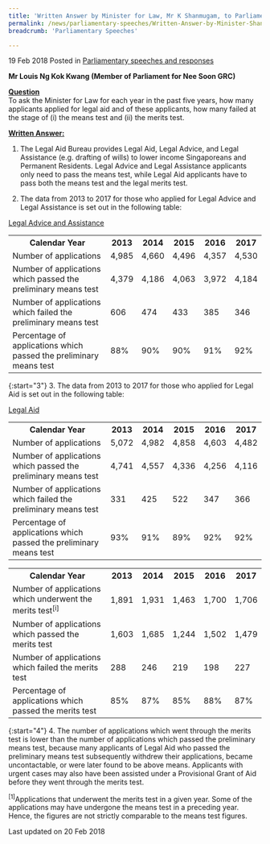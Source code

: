 ```yaml
---
title: 'Written Answer by Minister for Law, Mr K Shanmugam, to Parliamentary Question on Legal Aid Means and Merit Tests'
permalink: /news/parliamentary-speeches/Written-Answer-by-Minister-Shanmugam-Parliamentary-Question-Legal-Aid-Means-Merit-Tests
breadcrumb: 'Parliamentary Speeches'

---
```



19 Feb 2018 Posted in [Parliamentary speeches and responses](/news/parliamentary-speeches)

**Mr Louis Ng Kok Kwang (Member of Parliament for Nee Soon GRC)**

**<u>Question</u>**  
To ask the Minister for Law for each year in the past five years, how many applicants applied for legal aid and of these applicants, how many failed at the stage of (i) the means test and (ii) the merits test.


**<u>Written Answer:</u>**


1. The Legal Aid Bureau provides Legal Aid, Legal Advice, and Legal Assistance (e.g. drafting of wills) to lower income Singaporeans and Permanent Residents. Legal Advice and Legal Assistance applicants only need to pass the means test, while Legal Aid applicants have to pass both the means test and the legal merits test.

 

2. The data from 2013 to 2017 for those who applied for Legal Advice and Legal Assistance is set out in the following table:

<u>Legal Advice and Assistance</u>



<table class="table-h">
 <tr>
 <th>Calendar Year</th>
 <th>2013</th>
 <th>2014</th>
 <th>2015</th>
 <th>2016</th>
 <th>2017</th>
 </tr>
 <tr>
 <td>Number of applications</td>
 <td>4,985</td>
 <td>4,660</td>
 <td>4,496</td>
 <td>4,357</td>
 <td>4,530</td>
 </tr>
 
 <tr>
 <td>Number of applications which passed the preliminary means test</td>
 <td>4,379</td>
 <td>4,186</td>
 <td>4,063</td>
 <td>3,972</td>
 <td>4,184</td>
 </tr>
 
 
 <tr>
 <td>Number of applications which failed the preliminary means test</td>
 <td>606</td>
 <td>474</td>
 <td>433</td>
 <td>385</td>
 <td>346</td>
 
 </tr>
 
 <tr>
 <td>Percentage of applications which passed the preliminary means test</td>
 <td>88%</td>
 <td>90%</td>
 <td>90%</td>
 <td>91%</td>
 <td>92%</td>
 </tr>
</table>

{:start="3"}
3. The data from 2013 to 2017 for those who applied for Legal Aid is set out in the following table:

<u>Legal Aid</u>

<table class="table-h">
<tr>
<th>Calendar Year</th>
<th>2013</th>
<th>2014</th>
<th>2015</th>
<th>2016</th>
<th>2017</th>
</tr>

<tr>
<td>Number of applications</td>
<td>5,072</td>
<td>4,982</td>
<td>4,858</td>
<td>4,603</td>
<td>4,482</td>
</tr>

<tr>
<td>Number of applications which passed the preliminary means test</td>
<td>4,741</td>
<td>4,557</td>
<td>4,336</td>
<td>4,256</td>
<td>4,116</td>
</tr>

<tr>
<td>Number of applications which failed the preliminary means test</td>
<td>
331</td>
<td>425</td>
<td>522</td>
<td>347</td>
<td>366</td>

</tr>

<tr>
<td>Percentage of applications which passed the preliminary means test</td>
<td>93%</td>
<td>91%</td>
<td>89%</td>
<td>92%</td>
<td>92%</td>
</tr>
</table>

<table class="table-h">
<tr>
<th>Calendar Year</th>
<th>2013</th>
<th>2014</th>
<th>	
2015</th>
<th>2016</th>
<th>2017</th>
</tr>

<tr>
<td>Number of applications which underwent the merits test<sup>[i]</sup></td>
<td>1,891</td>
<td>1,931</td>
<td>	
1,463</td>
<td>1,700</td>
<td>1,706</td>
</tr>

<tr>
<td>Number of applications which passed the merits test</td>
<td>1,603</td>
<td>1,685</td>
<td>	
1,244</td>
<td>1,502</td>
<td>1,479</td>
</tr>

<tr>
<td>Number of applications which failed the merits test</td>
<td>288</td>
<td>246</td>
<td>219</td>
<td>198</td>
<td>227</td>
</tr>

<tr>
<td>Percentage of applications which passed the merits test</td>
<td>85%</td>
<td>	
87%</td>
<td>85%</td>
<td>88%</td>
<td>87%</td>
</tr>
</table>

{:start="4"}
4. The number of applications which went through the merits test is lower than the number of applications which passed the preliminary means test, because many applicants of Legal Aid who passed the preliminary means test subsequently withdrew their applications, became uncontactable, or were later found to be above means. Applicants with urgent cases may also have been assisted under a Provisional Grant of Aid before they went through the merits test.



<sup>[1]</sup>Applications that underwent the merits test in a given year. Some of the applications may have undergone the means test in a preceding year. Hence, the figures are not strictly comparable to the means test figures.


<p class="right-side-updated">Last updated on 20 Feb 2018</p>


